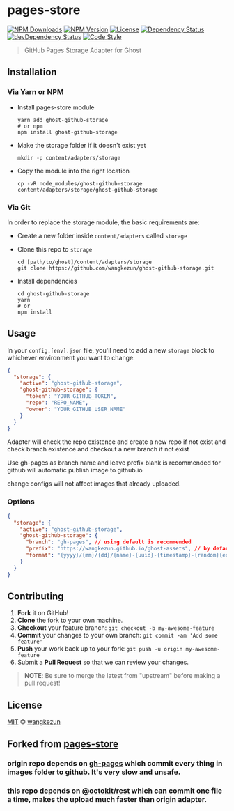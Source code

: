 # pages-store

[![NPM Downloads][downloads-image]][downloads-url]
[![NPM Version][version-image]][version-url]
[![License][license-image]][license-url]
[![Dependency Status][dependency-image]][dependency-url]
[![devDependency Status][devdependency-image]][devdependency-url]
[![Code Style][style-image]][style-url]

> GitHub Pages Storage Adapter for Ghost

## Installation

### Via Yarn or NPM

- Install pages-store module

  ```shell
  yarn add ghost-github-storage
  # or npm
  npm install ghost-github-storage
  ```
- Make the storage folder if it doesn't exist yet

  ```shell
  mkdir -p content/adapters/storage
  ```
- Copy the module into the right location

  ```shell
  cp -vR node_modules/ghost-github-storage content/adapters/storage/ghost-github-storage
  ```

### Via Git

In order to replace the storage module, the basic requirements are:

- Create a new folder inside `content/adapters` called `storage`

- Clone this repo to `storage`

  ```shell
  cd [path/to/ghost]/content/adapters/storage
  git clone https://github.com/wangkezun/ghost-github-storage.git
  ```

- Install dependencies

  ```shell
  cd ghost-github-storage
  yarn
  # or
  npm install
  ```

## Usage

In your `config.[env].json` file, you'll need to add a new `storage` block to whichever environment you want to change:

```json
{
  "storage": {
    "active": "ghost-github-storage",
    "ghost-github-storage": {
      "token": "YOUR_GITHUB_TOKEN",
      "repo": "REPO_NAME",
      "owner": "YOUR_GITHUB_USER_NAME"
    }
  }
}
```
Adapter will check the repo existence and create a new repo if not exist and check branch existence and checkout a new branch if not exist

Use gh-pages as branch name and leave prefix blank is recommended for github will automatic publish image to github.io

change configs will not affect images that already uploaded.

### Options

```json
{
  "storage": {
    "active": "ghost-github-storage",
    "ghost-github-storage": {
      "branch": "gh-pages", // using default is recommended
      "prefix": "https://wangkezun.github.io/ghost-assets", // by default adapter will generate this prefix
      "format": "{yyyy}/{mm}/{dd}/{name}-{uuid}-{timestamp}-{random}{ext}"
    }
  }
}
```

## Contributing

1. **Fork** it on GitHub!
2. **Clone** the fork to your own machine.
3. **Checkout** your feature branch: `git checkout -b my-awesome-feature`
4. **Commit** your changes to your own branch: `git commit -am 'Add some feature'`
5. **Push** your work back up to your fork: `git push -u origin my-awesome-feature`
6. Submit a **Pull Request** so that we can review your changes.

> **NOTE**: Be sure to merge the latest from "upstream" before making a pull request!

## License

[MIT](LICENSE) &copy; [wangkezun](https://wkz.io)

## Forked from [pages-store](https://github.com/zce/pages-store)

### origin repo depends on [gh-pages](https://www.npmjs.com/package/gh-pages) which commit every thing in images folder to github. It's very slow and unsafe.
### this repo depends on [@octokit/rest](https://github.com/octokit/rest.js) which can commit one file a time, makes the upload much faster than origin adapter.



[downloads-image]: https://img.shields.io/npm/dm/pages-store.svg
[downloads-url]: https://npmjs.org/package/pages-store
[version-image]: https://img.shields.io/npm/v/pages-store.svg
[version-url]: https://npmjs.org/package/pages-store
[license-image]: https://img.shields.io/github/license/wangkezun/ghost-github-storage.svg
[license-url]: https://github.com/wangkezun/ghost-github-storage/blob/master/LICENSE
[dependency-image]: https://img.shields.io/david/zce/pages-store.svg
[dependency-url]: https://david-dm.org/zce/pages-store
[devdependency-image]: https://img.shields.io/david/dev/zce/pages-store.svg
[devdependency-url]: https://david-dm.org/zce/pages-store?type=dev
[style-image]: https://img.shields.io/badge/code_style-standard-brightgreen.svg
[style-url]: http://standardjs.com
